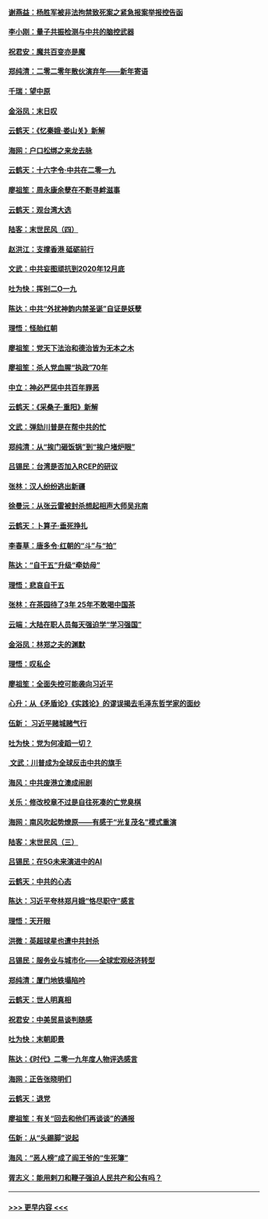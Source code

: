 #### [谢燕益：杨胜军被非法拘禁致死案之紧急报案举报控告函](../pages/nsc993/n11756134.md?t=01012301) 
#### [李小刚：量子共振检测与中共的脑控武器](../pages/nsc993/n11754518.md?t=01012301) 
#### [祝君安：魔共百变亦是魔](../pages/nsc993/n11754469.md?t=01012301) 
#### [郑纯清：二零二零年散伙演弃年——新年寄语](../pages/nsc993/n11754195.md?t=01012301) 
#### [千瑞：望中原](../pages/nsc993/n11754159.md?t=01012301) 
#### [金浴凤：末日叹](../pages/nsc993/n11752359.md?t=01012301) 
#### [云鹤天：《忆秦娥‧娄山关》新解](../pages/nsc993/n11752348.md?t=01012301) 
#### [海网：户口松绑之来龙去脉](../pages/nsc993/n11752328.md?t=01012301) 
#### [云鹤天：十六字令‧中共在二零一九](../pages/nsc993/n11752305.md?t=01012301) 
#### [廖祖笙：周永康余孽在不断寻衅滋事](../pages/nsc993/n11751013.md?t=01012301) 
#### [云鹤天：观台湾大选](../pages/nsc993/n11751007.md?t=01012301) 
#### [陆客：末世民风（四）](../pages/nsc993/n11749203.md?t=01012301) 
#### [赵洪江：支撑香港 砥砺前行](../pages/nsc993/n11748482.md?t=01012301) 
#### [文武：中共妄图顽抗到2020年12月底](../pages/nsc993/n11748446.md?t=01012301) 
#### [吐为快：挥别二O一九](../pages/nsc993/n11748411.md?t=01012301) 
#### [陈达：中共“外扰神韵内禁圣诞”自证是妖孽](../pages/nsc993/n11748226.md?t=01012301) 
#### [理悟：怪胎红朝](../pages/nsc993/n11748206.md?t=01012301) 
#### [廖祖笙：党天下法治和德治皆为无本之木](../pages/nsc993/n11748135.md?t=01012301) 
#### [廖祖笙：杀人党血腥“执政”70年](../pages/nsc993/n11745144.md?t=01012301) 
#### [中立：神必严惩中共百年罪恶](../pages/nsc993/n11744970.md?t=01012301) 
#### [云鹤天：《采桑子‧重阳》新解](../pages/nsc993/n11744948.md?t=01012301) 
#### [文武：弹劾川普是在帮中共的忙](../pages/nsc993/n11744758.md?t=01012301) 
#### [郑纯清：从“挨门砸饭锅”到“挨户堵炉眼”](../pages/nsc993/n11744745.md?t=01012301) 
#### [吕锡民：台湾是否加入RCEP的研议](../pages/nsc993/n11744701.md?t=01012301) 
#### [张林：汉人纷纷逃出新疆](../pages/nsc993/n11743530.md?t=01012301) 
#### [徐曼沅：从张云雷被封杀想起相声大师吴兆南](../pages/nsc993/n11741816.md?t=01012301) 
#### [云鹤天：卜算子‧垂死挣扎](../pages/nsc993/n11739956.md?t=01012301) 
#### [李春草：唐多令‧红朝的“斗”与“拍”](../pages/nsc993/n11739830.md?t=01012301) 
#### [陈达：“自干五”升级“牵妨母”](../pages/nsc993/n11739724.md?t=01012301) 
#### [理悟：悲哀自干五](../pages/nsc993/n11739547.md?t=01012301) 
#### [张林：在茶园待了3年 25年不敢喝中国茶](../pages/nsc993/n11739240.md?t=01012301) 
#### [云端：大陆在职人员每天强迫学“学习强国”](../pages/nsc993/n11738735.md?t=01012301) 
#### [金浴凤：林郑之夫的渊默](../pages/nsc993/n11737735.md?t=01012301) 
#### [理悟：叹私企](../pages/nsc993/n11737715.md?t=01012301) 
#### [廖祖笙：全面失控可能袭向习近平](../pages/nsc993/n11737704.md?t=01012301) 
#### [心升：从《矛盾论》《实践论》的谬误揭去毛泽东哲学家的面纱](../pages/nsc993/n11736962.md?t=01012301) 
#### [伍新： 习近平赌城赌气行](../pages/nsc993/n11736929.md?t=01012301) 
#### [吐为快：党为何凌蹈一切？](../pages/nsc993/n11736915.md?t=01012301) 
#### [ 文武：川普成为全球反击中共的旗手](../pages/nsc993/n11736882.md?t=01012301) 
#### [海风：中共废港立澳成闹剧](../pages/nsc993/n11735857.md?t=01012301) 
#### [关乐：修改校章不过是自往死凑的亡党臭棋](../pages/nsc993/n11735097.md?t=01012301) 
#### [海网：南风吹起势燎原——有感于“光复茂名”模式重演](../pages/nsc993/n11732308.md?t=01012301) 
#### [陆客：末世民风（三）](../pages/nsc993/n11732211.md?t=01012301) 
#### [吕锡民：在5G未来演进中的AI](../pages/nsc993/n11730010.md?t=01012301) 
#### [云鹤天：中共的心态](../pages/nsc993/n11729906.md?t=01012301) 
#### [陈达：习近平夸林郑月娥“恪尽职守”感言](../pages/nsc993/n11729881.md?t=01012301) 
#### [理悟：天开眼](../pages/nsc993/n11729699.md?t=01012301) 
#### [洪微：英超球星也遭中共封杀](../pages/nsc993/n11727243.md?t=01012301) 
#### [吕锡民：服务业与城市化——全球宏观经济转型](../pages/nsc993/n11725845.md?t=01012301) 
#### [郑纯清：厦门地铁塌陷吟](../pages/nsc993/n11725813.md?t=01012301) 
#### [云鹤天：世人明真相](../pages/nsc993/n11725621.md?t=01012301) 
#### [祝君安：中美贸易谈判随感](../pages/nsc993/n11725609.md?t=01012301) 
#### [吐为快：末朝即景](../pages/nsc993/n11723365.md?t=01012301) 
#### [陈达：《时代》二零一九年度人物评选感言](../pages/nsc993/n11723337.md?t=01012301) 
#### [海网：正告张晓明们](../pages/nsc993/n11723228.md?t=01012301) 
#### [云鹤天：退党](../pages/nsc993/n11723056.md?t=01012301) 
#### [廖祖笙：有关“回去和他们再谈谈”的通报](../pages/nsc993/n11722442.md?t=01012301) 
#### [伍新：从“头踢脚”说起](../pages/nsc993/n11722429.md?t=01012301) 
#### [海风：“恶人榜”成了阎王爷的“生死簿”](../pages/nsc993/n11722272.md?t=01012301) 
#### [胥志义：能用剌刀和鞭子强迫人民共产和公有吗？](../pages/nsc993/n11720569.md?t=01012301) 

----
#### [ >>> 更早内容 <<< ](../indexes/nsc993-earlier.md)

